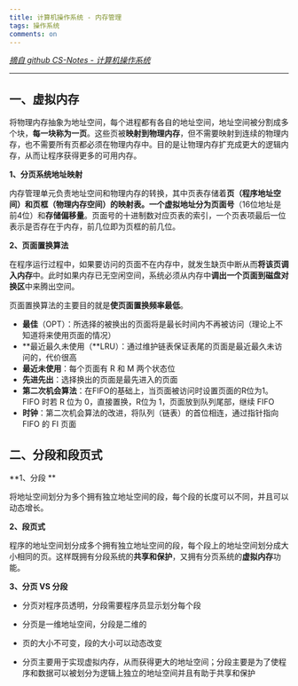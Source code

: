 ```yaml
---
title: 计算机操作系统 - 内存管理
tags: 操作系统
comments: on
---
```


*[摘自 github CS-Notes - 计算机操作系统](https://github.com/CyC2018/CS-Notes/blob/master/docs/notes/%E8%AE%A1%E7%AE%97%E6%9C%BA%E6%93%8D%E4%BD%9C%E7%B3%BB%E7%BB%9F.md "github CS-Notes - 计算机操作系统")*

------

## 一、虚拟内存

将物理内存抽象为地址空间，每个进程都有各自的地址空间，地址空间被分割成多个块，**每一块称为一页**。这些页被**映射到物理内存**，但不需要映射到连续的物理内存，也不需要所有页都必须在物理内存中。目的是让物理内存扩充成更大的逻辑内存，从而让程序获得更多的可用内存。

**1、分页系统地址映射**

内存管理单元负责地址空间和物理内存的转换，其中页表存储着**页（程序地址空间）**和**页框（物理内存空间）**的映射表。一个虚拟地址分为**页面号**（16位地址是前4位）和**存储偏移量**。页面号的十进制数对应页表的索引，一个页表项最后一位表示是否存在于内存，前几位即为页框的前几位。

**2、页面置换算法**

在程序运行过程中，如果要访问的页面不在内存中，就发生缺页中断从而**将该页调入内存**中。此时如果内存已无空闲空间，系统必须从内存中**调出一个页面到磁盘对换区**中来腾出空间。

页面置换算法的主要目的就是**使页面置换频率最低**。

- **最佳**（OPT）：所选择的被换出的页面将是最长时间内不再被访问（理论上不知道将来使用页面的情况）           
- **最近最久未使用（**LRU）：通过维护链表保证表尾的页面是最近最久未访问的，代价很高            
- **最近未使用**：每个页面有 R 和 M 两个状态位           
- **先进先出**：选择换出的页面是最先进入的页面         
- **第二次机会算法**：在FIFO的基础上，当页面被访问时设置页面的R位为1。FIFO 时若 R 位为 0，直接置换，R位为 1，页面放到队列尾部，继续 FIFO            
- **时钟**：第二次机会算法的改进，将队列（链表）的首位相连，通过指针指向 FIFO 的 FI 页面       

## 二、分段和段页式

**1、分段 **         

将地址空间划分为多个拥有独立地址空间的段，每个段的长度可以不同，并且可以动态增长。

**2、段页式**            

程序的地址空间划分成多个拥有独立地址空间的段，每个段上的地址空间划分成大小相同的页。这样既拥有分段系统的**共享和保护**，又拥有分页系统的**虚拟内存**功能。

**3、分页 VS 分段**               

- 分页对程序员透明，分段需要程序员显示划分每个段

- 分页是一维地址空间，分段是二维的

- 页的大小不可变，段的大小可以动态改变
- 分页主要用于实现虚拟内存，从而获得更大的地址空间；分段主要是为了使程序和数据可以被划分为逻辑上独立的地址空间并且有助于共享和保护

